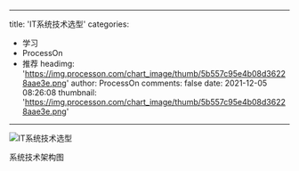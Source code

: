 
---
title: 'IT系统技术选型'
categories: 
 - 学习
 - ProcessOn
 - 推荐
headimg: 'https://img.processon.com/chart_image/thumb/5b557c95e4b08d36228aae3e.png'
author: ProcessOn
comments: false
date: 2021-12-05 08:26:08
thumbnail: 'https://img.processon.com/chart_image/thumb/5b557c95e4b08d36228aae3e.png'
---

<div>   
<img class="thumb" alt="IT系统技术选型" src="https://img.processon.com/chart_image/thumb/5b557c95e4b08d36228aae3e.png" referrerpolicy="no-referrer">
<p>系统技术架构图</p>  
</div>
            